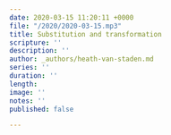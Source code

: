 ```yaml
---
date: 2020-03-15 11:20:11 +0000
file: "/2020/2020-03-15.mp3"
title: Substitution and transformation
scripture: ''
description: ''
author: _authors/heath-van-staden.md
series: ''
duration: ''
length: 
image: ''
notes: ''
published: false

---
```

